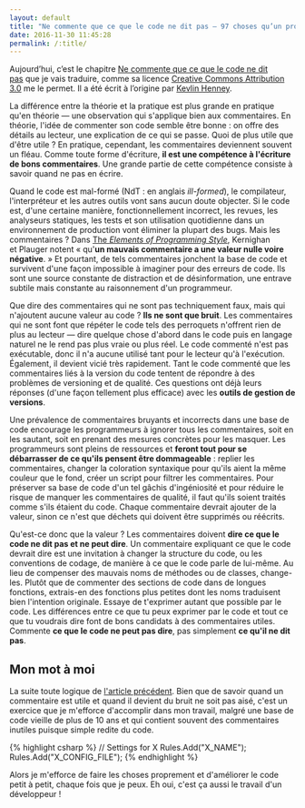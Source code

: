 ```yaml
---
layout: default
title: "Ne commente que ce que le code ne dit pas — 97 choses qu’un programmeur doit savoir"
date: 2016-11-30 11:45:28
permalink: /:title/
---
```

Aujourd’hui, c’est le chapitre [Ne commente que ce que le code ne dit pas](http://programmer.97things.oreilly.com/wiki/index.php/Comment_Only_What_the_Code_Cannot_Say) que je vais traduire, comme sa licence [Creative Commons Attribution 3.0](http://creativecommons.org/licenses/by/3.0/us/) me le permet. Il a été écrit à l’origine par [Kevlin Henney](http://programmer.97things.oreilly.com/wiki/index.php/Kevlin_Henney).

<!--excerpt-->

La différence entre la théorie et la pratique est plus grande en pratique qu'en théorie — une observation qui s'applique bien aux commentaires. En théorie, l'idée de commenter son code semble être bonne : on offre des détails au lecteur, une explication de ce qui se passe. Quoi de plus utile que d'être utile ? En pratique, cependant, les commentaires deviennent souvent un fléau. Comme toute forme d'écriture, **il est une compétence à l'écriture de bons commentaires**. Une grande partie de cette compétence consiste à savoir quand ne pas en écrire.

Quand le code est mal-formé (NdT : en anglais *ill-formed*), le compilateur, l'interpréteur et les autres outils vont sans aucun doute objecter. Si le code est, d'une certaine manière, fonctionnellement incorrect, les revues, les analyseurs statiques, les tests et son utilisation quotidienne dans un environnement de production vont éliminer la plupart des bugs. Mais les commentaires ? Dans [The *Elements of Programming Style*](https://en.wikipedia.org/wiki/The_Elements_of_Programming_Style), Kernighan et Plauger notent « qu'**un mauvais commentaire a une valeur nulle voire négative**. » Et pourtant, de tels commentaires jonchent la base de code et survivent d'une façon impossible à imaginer pour des erreurs de code. Ils sont une source constante de distraction et de désinformation, une entrave subtile mais constante au raisonnement d'un programmeur.

Que dire des commentaires qui ne sont pas techniquement faux, mais qui n'ajoutent aucune valeur au code ? **Ils ne sont que bruit**. Les commentaires qui ne sont font que répéter le code tels des perroquets n'offrent rien de plus au lecteur — dire quelque chose d'abord dans le code puis en langage naturel ne le rend pas plus vraie ou plus réel. Le code commenté n'est pas exécutable, donc il n'a aucune utilisé tant pour le lecteur qu'à l'exécution. Également, il devient vicié très rapidement. Tant le code commenté que les commentaires liés à la version du code tentent de répondre à des problèmes de versioning et de qualité. Ces questions ont déjà leurs réponses (d'une façon tellement plus efficace) avec les **outils de gestion de versions**.

Une prévalence de commentaires bruyants et incorrects dans une base de code encourage les programmeurs à ignorer tous les commentaires, soit en les sautant, soit en prenant des mesures concrètes pour les masquer. Les programmeurs sont pleins de ressources et **feront tout pour se débarrasser de ce qu'ils pensent être dommageable** : replier les commentaires, changer la coloration syntaxique pour qu'ils aient la même couleur que le fond, créer un script pour filtrer les commentaires. Pour préserver sa base de code d'un tel gâchis d'ingéniosité et pour réduire le risque de manquer les commentaires de qualité, il faut qu'ils soient traités comme s'ils étaient du code. Chaque commentaire devrait ajouter de la valeur, sinon ce n'est que déchets qui doivent être supprimés ou réécrits.

Qu'est-ce donc que la valeur ? Les commentaires doivent **dire ce que le code ne dit pas et ne peut dire**. Un commentaire expliquant ce que le code devrait dire est une invitation à changer la structure du code, ou les conventions de codage, de manière à ce que le code parle de lui-même. Au lieu de compenser des mauvais noms de méthodes ou de classes, change-les. Plutôt que de commenter des sections de code dans de longues fonctions, extrais-en des fonctions plus petites dont les noms traduisent bien l'intention originale. Essaye de t'exprimer autant que possible par le code. Les différences entre ce que tu peux exprimer par le code et tout ce que tu voudrais dire font de bons candidats à des commentaires utiles. Commente **ce que le code ne peut pas dire**, pas simplement **ce qu'il ne dit pas**.

## Mon mot à moi

La suite toute logique de [l'article précédent](un-commentaire-à-propos-des-commentaires-—-97-choses-qu’un-programmeur-doit-savoir). Bien que de savoir quand un commentaire est utile et quand il devient du bruit ne soit pas aisé, c'est un exercice que je m'efforce d'accomplir dans mon travail, malgré une base de code vieille de plus de 10 ans et qui contient souvent des commentaires inutiles puisque simple redite du code.

{% highlight csharp %}
// Settings for X
Rules.Add("X_NAME");
Rules.Add("X_CONFIG_FILE");
{% endhighlight %}

Alors je m'efforce de faire les choses proprement et d'améliorer le code petit à petit, chaque fois que je peux. Eh oui, c'est ça aussi le travail d'un développeur !